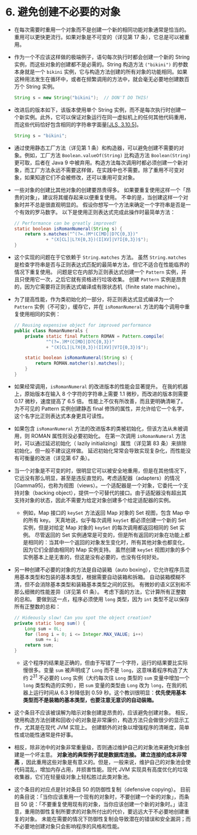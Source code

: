 # 6. 避免创建不必要的对象

-   在每次需要时重用一个对象而不是创建一个新的相同功能对象通常是恰当的。重用可以更快更流行。如果对象是不可变的（详见第 17 条），它总是可以被重用。
-   作为一个不应该这样做的极端例子，语句每次执行时都会创建一个新的 String 实例，而这些对象的创建都不是必需的。String 构造方法 `("bikini")` 的参数本身就是一个 `bikini` 实例，它与构造方法创建的所有对象的功能相同。如果这种用法发生在循环中，或者在频繁调用的方法中，就会毫无必要地创建数百万个 String 实例。
    ```java
    String s = new String("bikini");  // DON'T DO THIS!
    ```
-   改进后的版本如下，该版本使用单个 String 实例，而不是每次执行时创建一个新实例。此外，它可以保证对象运行在同一虚拟机上的任何其他代码重用，而这些代码恰好包含相同的字符串字面量\[[JLS, 3.10.5](https://docs.oracle.com/javase/specs/jls/se12/html/jls-3.html#jls-3.10.5)]。
    ```java
    String s = "bikini";
    ```
-   通过使用静态工厂方法（详见第 1 条）和构造器，可以避免创建不需要的对象。例如，工厂方法 `Boolean.valueOf(String)` 比构造方法 `Boolean(String)` 更可取，后者在 Java 9 中被弃用。构造方法每次调用时都必须创建一个新对象，而工厂方法永远不需要这样做，在实践中也不需要。除了重用不可变对象，如果知道它们不会被修改，还可以重用可变对象。
-   一些对象的创建比其他对象的创建要昂贵得多。 如果要重复使用这样一个「昂贵的对象」，建议将其缓存起来以便重复使用。 不幸的是，当创建这样一个对象时并不总是很直观明显的。 假设你想写一个方法来确定一个字符串是否是一个有效的罗马数字。 以下是使用正则表达式完成此操作时最简单方法：
    ```java
    // Performance can be greatly improved!
    static boolean isRomanNumeral(String s) {
        return s.matches("^(?=.)M*(C[MD]|D?C{0,3})"
                + "(X[CL]|L?X{0,3})(I[XV]|V?I{0,3})$");
    }
    ```
-   这个实现的问题在于它依赖于 `String.matches` 方法。 虽然 `String.matches` 是检查字符串是否与正则表达式匹配的最简单方法，但它不适合在性能临界的情况下重复使用。 问题是它在内部为正则表达式创建一个 `Pattern` 实例，并且只使用它一次，之后它就有资格进行垃圾收集。 创建 `Pattern` 实例是昂贵的，因为它需要将正则表达式编译成有限状态机（finite state machine）。
-   为了提高性能，作为类初始化的一部分，将正则表达式显式编译为一个 `Pattern` 实例（不可变），缓存它，并在 `isRomanNumeral` 方法的每个调用中重复使用相同的实例：

    ```java
    // Reusing expensive object for improved performance
    public class RomanNumerals {
        private static final Pattern ROMAN = Pattern.compile(
                "^(?=.)M*(C[MD]|D?C{0,3})"
                + "(X[CL]|L?X{0,3})(I[XV]|V?I{0,3})$");

        static boolean isRomanNumeral(String s) {
            return ROMAN.matcher(s).matches();
        }
    }
    ```

-   如果经常调用，`isRomanNumeral` 的改进版本的性能会显著提升。 在我的机器上，原始版本在输入 8 个字符的字符串上需要 1.1 微秒，而改进的版本则需要 0.17 微秒，速度提高了 6.5 倍。 性能上不仅有所改善，而且更明确清晰了。 为不可见的 Pattern 实例创建静态 final 修饰的属性，并允许给它一个名字，这个名字比正则表达式本身更具可读性。
-   如果包含 `isRomanNumeral` 方法的改进版本的类被初始化，但该方法从未被调用，则 ROMAN 属性则没必要初始化。 在第一次调用 `isRomanNumeral` 方法时，可以通过延迟初始化（ lazily initializing）属性（详见第 83 条）来排除初始化，但一般不建议这样做。 延迟初始化常常会导致实现复杂化，而性能没有可衡量的改进（详见第 67 条）。
-   当一个对象是不可变的时，很明显它可以被安全地重用，但是在其他情况下，它远没有那么明显，甚至是违反直觉的。考虑适配器（adapters）的情况[Gamma95]，也称为视图（views）。一个适配器是一个对象，它委托一个支持对象（backing object），提供一个可替代的接口。由于适配器没有超出其支持对象的状态，因此不需要为给定对象创建多个给定适配器的实例。
    -   例如，Map 接口的 `keySet` 方法返回 Map 对象的 Set 视图，包含 Map 中的所有 key。 天真地说，似乎每次调用 `keySet` 都必须创建一个新的 Set 实例，但是对给定 Map 对象的 `keySet` 的每次调用都返回相同的 Set 实例。 尽管返回的 Set 实例通常是可变的，但是所有返回的对象在功能上都是相同的：当其中一个返回的对象发生变化时，所有其他对象也都变化，因为它们全部由相同的 Map 实例支持。 虽然创建 `keySet` 视图对象的多个实例基本上是无害的，但这是没有必要的，也没有任何好处。
-   另一种创建不必要的对象的方法是自动装箱（auto boxing），它允许程序员混用基本类型和包装的基本类型，根据需要自动装箱和拆箱。 自动装箱模糊不清，但不会消除基本类型和装箱基本类型之间的区别。 有微妙的语义区别和不那么细微的性能差异（详见第 61 条）。 考虑下面的方法，它计算所有正整数的总和。 要做到这一点，程序必须使用 `long` 类型，因为 `int` 类型不足以保存所有正整数的总和：
    ```java
    // Hideously slow! Can you spot the object creation?
    private static long sum() {
        Long sum = 0L;
        for (long i = 0; i <= Integer.MAX_VALUE; i++)
            sum += i;
        return sum;
    }
    ```
    -   这个程序的结果是正确的，但由于写错了一个字符，运行的结果要比实际慢很多。变量 `sum` 被声明成了 `Long` 而不是 `long`，这意味着程序构造了大约 2<sup>31</sup> 不必要的 `Long` 实例（大约每次往 `Long` 类型的 `sum` 变量中增加一个 `long` 类型构造的实例），把 `sum` 变量的类型由 `Long` 改为 `long`，在我的机器上运行时间从 6.3 秒降低到 0.59 秒。这个教训很明显：**优先使用基本类型而不是装箱的基本类型，也要注意无意识的自动装箱。**
-   这个条目不应该被误解为暗示对象创建是昂贵的，应该避免创建对象。 相反，使用构造方法创建和回收小的对象是非常廉价，构造方法只会做很少的显示工作，尤其是在现代 JVM 实现上。 创建额外的对象以增强程序的清晰度，简单性或功能性通常是件好事。
-   相反，除非池中的对象非常重量级，否则通过维护自己的对象池来避免对象创建是一个坏主意。 **对象池的典型例子就是数据库连接。 建立连接的成本非常高** ，因此重用这些对象是有意义的。但是，一般来说，维护自己的对象池会使代码混乱，增加内存占用，并损害性能。现代 JVM 实现具有高度优化的垃圾收集器，它们在轻量级对象上轻松胜过此类对象池。
-   这个条目的对应点是针对条目 50 的防御性复制（defensive copying）。 目前的条目说：「当你应该重用一个现有的对象时，不要创建一个新的对象」，而条目 50 说：「不要重复使用现有的对象，当你应该创建一个新的对象时。」请注意，重用防御性复制所要求的对象所付出的代价，要远远大于不必要地创建重复的对象。 未能在需要的情况下防御性复制会导致潜在的错误和安全漏洞；而不必要地创建对象只会影响程序的风格和性能。
